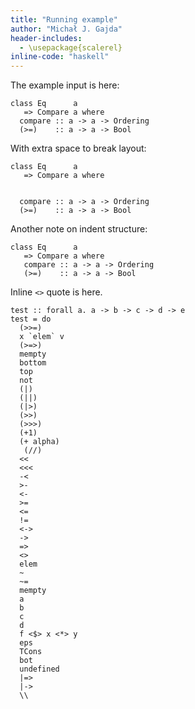 ```yaml
---
title: "Running example"
author: "Michał J. Gajda"
header-includes:
  - \usepackage{scalerel}
inline-code: "haskell"
---
```


The example input is here:
```{.haskell}
class Eq      a
   => Compare a where
  compare :: a -> a -> Ordering
  (>=)    :: a -> a -> Bool
```

With extra space to break layout:

```{.haskell}
class Eq      a
   => Compare a where


  compare :: a -> a -> Ordering
  (>=)    :: a -> a -> Bool
```

Another note on indent structure:
```{.haskell}
class Eq      a
   => Compare a where
   compare :: a -> a -> Ordering
   (>=)    :: a -> a -> Bool
```

Inline `<>` quote is here.

```{.haskell}
test :: forall a. a -> b -> c -> d -> e
test = do
  (>>=)
  x `elem` v
  (>=>)
  mempty
  bottom
  top
  not
  (|)
  (||)
  (|>)
  (>>)
  (>>>)
  (+1)
  (+ alpha)
   (//)
  <<
  <<<
  -<
  >-
  <-
  >=
  <=
  !=
  <->
  ->
  =>
  <>
  elem
  ~
  ~=
  mempty
  a
  b
  c
  d
  f <$> x <*> y
  eps
  TCons
  bot
  undefined
  |=>
  |->
  \\
```
